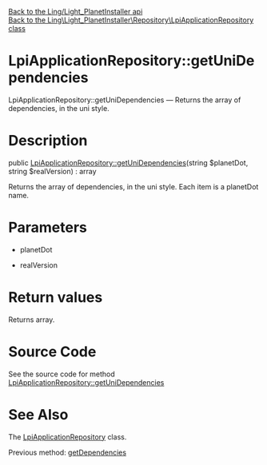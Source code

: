 [Back to the Ling/Light_PlanetInstaller api](https://github.com/lingtalfi/Light_PlanetInstaller/blob/master/doc/api/Ling/Light_PlanetInstaller.md)<br>
[Back to the Ling\Light_PlanetInstaller\Repository\LpiApplicationRepository class](https://github.com/lingtalfi/Light_PlanetInstaller/blob/master/doc/api/Ling/Light_PlanetInstaller/Repository/LpiApplicationRepository.md)


LpiApplicationRepository::getUniDependencies
================



LpiApplicationRepository::getUniDependencies — Returns the array of dependencies, in the uni style.




Description
================


public [LpiApplicationRepository::getUniDependencies](https://github.com/lingtalfi/Light_PlanetInstaller/blob/master/doc/api/Ling/Light_PlanetInstaller/Repository/LpiApplicationRepository/getUniDependencies.md)(string $planetDot, string $realVersion) : array




Returns the array of dependencies, in the uni style.
Each item is a planetDot name.




Parameters
================


- planetDot

    

- realVersion

    


Return values
================

Returns array.








Source Code
===========
See the source code for method [LpiApplicationRepository::getUniDependencies](https://github.com/lingtalfi/Light_PlanetInstaller/blob/master/Repository/LpiApplicationRepository.php#L106-L109)


See Also
================

The [LpiApplicationRepository](https://github.com/lingtalfi/Light_PlanetInstaller/blob/master/doc/api/Ling/Light_PlanetInstaller/Repository/LpiApplicationRepository.md) class.

Previous method: [getDependencies](https://github.com/lingtalfi/Light_PlanetInstaller/blob/master/doc/api/Ling/Light_PlanetInstaller/Repository/LpiApplicationRepository/getDependencies.md)<br>

